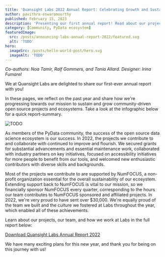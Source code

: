 ```yaml
---
title: 'Quansight Labs 2022 Annual Report: Celebrating Growth and Sustainability'
author: pavithra-eswaramoorthy
published: February 15, 2023
description: 'Presenting our first annual report! Read about our project achievements, community initiatives, and work culture.'
category: [Community, PyData ecosystem]
featuredImage:
  src: /posts/announcing-labs-annual-report-2022/featured.svg
  alt: 'TODO'
hero:
  imageSrc: /posts/hello-world-post/hero.svg
  imageAlt: 'TODO'
---
```


_Co-authors: Noa Tamir, Ralf Gommers, and Tania Allard._
_Designer: Irina Fumarel_

We at Quansight Labs are delighted to share our first-ever annual report with you!

In these pages, we reflect on the past year and share how we're progressing towards our mission to sustain and grow community-driven open source projects and ecosystems.
Take a look at the infographic below for a quick report-summary.

<img src="/posts/announcing-labs-annual-report-2022/annual-report-infographic.jpg" alt="TODO" />

As members of the PyData community, the success of the open source data science ecosystem is our success. In 2022, the projects we contribute to and collaborate with continued to improve and flourish. We secured grants for substantial advancements and essential maintenance work, collaborated with industry partners on key initiatives, focused on accessibility initiatives for more people to benefit from our tools, and welcomed new enthusiastic contributors with diverse skills and backgrounds.

Most of the projects we contribute to are supported by NumFOCUS, a non-profit organization essential for the overall sustainability of our ecosystem. Extending support back to NumFOCUS is vital to our mission, so we financially sponsor NumFOCUS every quarter, corresponding to the hours our team contributes to NumFOCUS sponsored and affiliated projects. In 2022, we're very proud to have sent over $30,000. We're equally proud of the team we built and the culture we fostered at Labs throughout the year, which enabled all of these achievements.

Learn about our projects, our team, and how we work at Labs in the full report below:

[Download Quansight Labs Annual Report 2022](/annual-reports/quansight-labs-annual-report-2022.pdf)

We have many exciting plans for this new year, and thank you for being on this journey with us!
